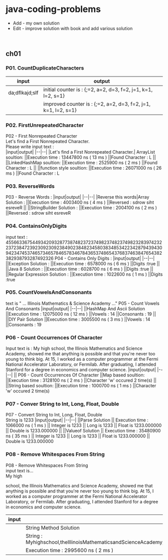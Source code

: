 # java-coding-problems
- Add - my own solution
- Edit - improve solution with book and add various solution
<br />

## ch01

### P01. CountDuplicateCharacters
|input|output|
|--|--|
|da;dflkajd;slf | initial counter is : {;=2, a=2, d=3, f=2, j=1, k=1, l=2, s=1}
||  improved counter is : {;=2, a=2, d=3, f=2, j=1, k=1, l=2, s=1}

### P02. FirstUnrepeatedCharacter

P02 - First Nonrepeated Character <br/>
Let's find a First Nonrepeated Character. <br/>
Please write input text : <br/>
|input|output|
|--|--|
|Let's find a First Nonrepeated Character.| ArrayList soultion:
||Execution time : 13447800 ns ( 13 ms )
||Found Character : L
||
||LinkedHashMap soultion:
||Execution time : 2525900 ns ( 2 ms )
||Found Character : L
||
||function style soultion:
||Execution time : 26071000 ns ( 26 ms )
||Found Character : L

### P03. ReverseWords
P03 - Reverse Words :
|input|output|
|--|--|
|Reverse this words|Array Solution :
||Execution time : 4003400 ns ( 4 ms )
||Reversed : sdrow siht esreveR
||
||StringBuilder Solution :
||Execution time : 2004100 ns ( 2 ms )
||Reversed : sdrow siht esreveR


### P04. ContainsOnlyDigits
input text :
45566336754493420932877387482372374982374823749823283974232237238472392309230923849023848234580383485342234287943943094234745374657346578465783467843653748654376837463847654382382938793287492326
P04 - Contains Only Digits :
|input|output|
|--|--|
||Exception Solution :
||Execution time : 6578000 ns ( 6 ms )
||Digits :true
||
||Java 8 Solution :
||Execution time : 6028700 ns ( 6 ms )
||Digits :true
||
||Regular Expression Solution :
||Execution time : 1022600 ns ( 1 ms )
||Digits :true

### P05. CountVowelsAndConsonants
text is " ... Illinois Mathematics & Science Academy ..."
P05 - Count Vowels And Consonants
|input|output|
|--|--|
||HashMap And Ascii Solution
||Execution time : 12075000 ns ( 12 ms )
||Vowels : 14
||Consonants : 19
||
||DIY Pair Solution
||Execution time : 3005500 ns ( 3 ms )
||Vowels : 14
||Consonants : 19

### P06 - Count Occurrences Of Character
Input text is :
My high school, the Illinois Mathematics and Science Academy, showed me that anything is possible and that you're never too young to think big. At 15, I worked as a computer programmer at the Fermi National Accelerator Laboratory, or Fermilab. After graduating, I attended Stanford for a degree in economics and computer science.
|input|output|
|--|--|
|| P06 - Count Occurrences Of Character
||Map based soultion:
||Execution time : 3128100 ns ( 2 ms )
||Character 'w' occured 2 time(s)
||
||String based soultion:
||Execution time : 1000700 ns ( 1 ms )
||Character 'w' occured 2 time(s)

### P07 - Conver String to Int, Long, Float, Double
P07 - Convert String to Int, Long, Float, Double
<br />
String is 1233
|input|output|
|--|--|
||Parse Solution
|| Execution time : 1066000 ns ( 1 ms )
|| Integer is 1233
|| Long is 1233
|| Float is 1233.000000
|| Double is 1233.000000
||
||Valueof Solution
|| Execution time : 35480900 ns ( 35 ms )
|| Integer is 1233
|| Long is 1233
|| Float is 1233.000000
|| Double is 1233.000000


### P08 - Remove Whitespaces From String
P08 - Remove Whitespaces From String
<br />
input text is...
<br />
      My high

 school,        the Illinois Mathematics and Science Academy, showed me that anything is possible and that you're never too young to think big. 
At 15, I worked as a computer programmer at the Fermi National Accelerator Laboratory, 	or Fermilab. After graduating, I attended Stanford for a degree in economics and computer science.

|input|output|
|--|--|
||String Method Solution
||String : Myhighschool,theIllinoisMathematicsandScienceAcademy,showedmethatanythingispossibleandthatyou'renevertooyoungtothinkbig.At15,IworkedasacomputerprogrammerattheFermiNationalAcceleratorLaboratory,orFermilab.Aftergraduating,IattendedStanfordforadegreeineconomicsandcomputerscience.
||Execution time : 2995600 ns ( 2 ms )
